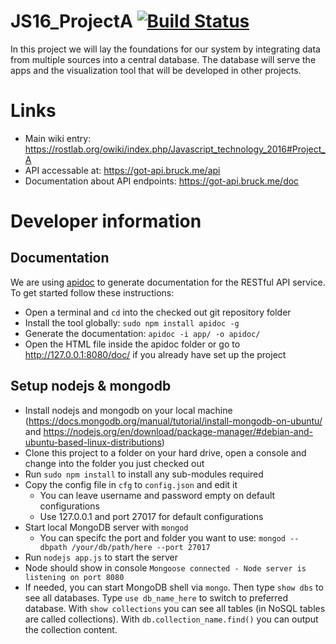 # JS16_ProjectA [![Build Status](https://travis-ci.org/Rostlab/JS16_ProjectA.svg?branch=master)](https://travis-ci.org/Rostlab/JS16_ProjectA)
In this project we will lay the foundations for our system by integrating data from multiple sources into a central database. The database will serve the apps and the visualization tool that will be developed in other projects.

# Links
  - Main wiki entry: https://rostlab.org/owiki/index.php/Javascript_technology_2016#Project_A
  - API accessable at: https://got-api.bruck.me/api
  - Documentation about API endpoints: https://got-api.bruck.me/doc


# Developer information
## Documentation

We are using [apidoc](http://apidocjs.com/) to generate documentation for the RESTful API service. To get started follow these instructions:
* Open a terminal and `cd` into the checked out git repository folder
* Install the tool globally: `sudo npm install apidoc -g`
* Generate the documentation: `apidoc -i app/ -o apidoc/`
* Open the HTML file inside the apidoc folder or go to http://127.0.0.1:8080/doc/ if you already have set up the project

## Setup nodejs & mongodb
* Install nodejs and mongodb on your local machine (https://docs.mongodb.org/manual/tutorial/install-mongodb-on-ubuntu/ and https://nodejs.org/en/download/package-manager/#debian-and-ubuntu-based-linux-distributions)
* Clone this project to a folder on your hard drive, open a console and change into the folder you just checked out
* Run `sudo npm install` to install any sub-modules required
* Copy the config file in `cfg` to `config.json` and edit it
    * You can leave username and password empty on default configurations 
    * Use 127.0.0.1 and port 27017 for default configurations
* Start local MongoDB server with `mongod`
    * You can specifc the port and folder you want to use: `mongod --dbpath /your/db/path/here --port 27017`
* Run `nodejs app.js` to start the server
* Node should show in console `Mongoose connected - Node server is listening on port 8080`
* If needed, you can start MongoDB shell via `mongo`. Then type `show dbs` to see all databases. Type `use db_name_here` to switch to preferred database. With `show collections` you can see all tables (in NoSQL tables are called collections). With `db.collection_name.find()` you can output the collection content.
